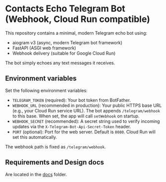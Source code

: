 # Contacts Echo Telegram Bot (Webhook, Cloud Run compatible)

This repository contains a minimal, modern Telegram echo bot using:
- aiogram v3 (async, modern Telegram bot framework)
- FastAPI (ASGI web framework)
- Webhook delivery (suitable for Google Cloud Run)

The bot simply echoes any text messages it receives.

## Environment variables

Set the following environment variables:

- `TELEGRAM_TOKEN` (required): Your bot token from BotFather.
- `WEBHOOK_URL` (recommended in production): Your public HTTPS base URL (e.g., your Cloud Run service URL). The bot appends `/telegram/webhook` to this base. When set, the app will call `setWebhook` on startup.
- `WEBHOOK_SECRET` (recommended): A secret string used to verify incoming updates via the `X-Telegram-Bot-Api-Secret-Token` header.
- `PORT` (optional): Port for the web server. Default is `8080`. Cloud Run will set this automatically.

The webhook path is fixed as `/telegram/webhook`.

## Requirements and Design docs

Are located in the [docs](./docs) folder.